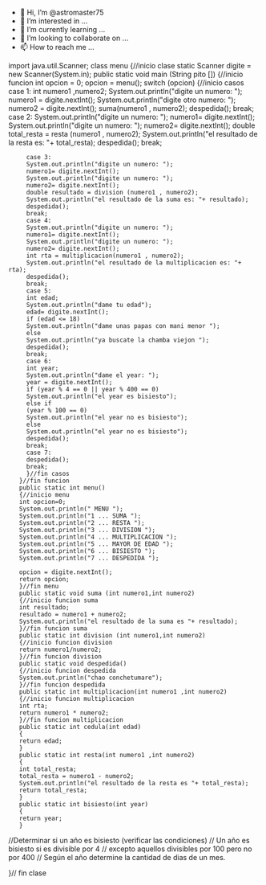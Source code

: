 - 👋 Hi, I’m @astromaster75
- 👀 I’m interested in ...
- 🌱 I’m currently learning ...
- 💞️ I’m looking to collaborate on ...
- 📫 How to reach me ...

<!---
astromaster75/astromaster75 is a ✨ special ✨ repository because its `README.md` (this file) appears on your GitHub profile.
You can click the Preview link to take a look at your changes.
--->
import java.util.Scanner;
class menu
{//inicio clase
    static Scanner digite = new Scanner(System.in);
       public static void main (String pito [])
       {//inicio funcion
        int opcion = 0;
        opcion = menu();
        switch (opcion)
        {//inicio casos
         case 1:
         int numero1 ,numero2;
         System.out.println("digite un numero: ");
         numero1 = digite.nextInt();
         System.out.println("digite otro numero: ");
         numero2 = digite.nextInt();
         suma(numero1 , numero2);
         despedida();
         break;
         case 2:
         System.out.println("digite un numero: ");
         numero1= digite.nextInt();
         System.out.println("digite un numero: ");
         numero2= digite.nextInt(); 
         double total_resta = resta (numero1 , numero2);
         System.out.println("el resultado de la resta es: "+ total_resta);
         despedida();
         break;

         case 3:
         System.out.println("digite un numero: ");
         numero1= digite.nextInt();
         System.out.println("digite un numero: ");
         numero2= digite.nextInt(); 
         double resultado = division (numero1 , numero2);
         System.out.println("el resultado de la suma es: "+ resultado);
         despedida();
         break;
         case 4:
         System.out.println("digite un numero: ");
         numero1= digite.nextInt();
         System.out.println("digite un numero: ");
         numero2= digite.nextInt(); 
         int rta = multiplicacion(numero1 , numero2);
         System.out.println("el resultado de la multiplicacion es: "+ rta);
         despedida();
         break;
         case 5:
         int edad;
         System.out.println("dame tu edad");
         edad= digite.nextInt();
         if (edad <= 18)
         System.out.println("dame unas papas con mani menor ");
         else
         System.out.println("ya buscate la chamba viejon ");
         despedida();
         break;
         case 6:
         int year;
         System.out.println("dame el year: ");
         year = digite.nextInt();
         if (year % 4 == 0 || year % 400 == 0)
         System.out.println("el year es bisiesto");
         else if 
         (year % 100 == 0)
         System.out.println("el year no es bisiesto");
         else
         System.out.println("el year no es bisiesto");
         despedida();
         break;
         case 7:
         despedida();
         break;
         }//fin casos
       }//fin funcion
       public static int menu()
       {//inicio menu
       int opcion=0;
       System.out.println(" MENU ");
       System.out.println("1 ... SUMA ");
       System.out.println("2 ... RESTA ");       
       System.out.println("3 ... DIVISION ");
       System.out.println("4 ... MULTIPLICACION ");
       System.out.println("5 ... MAYOR DE EDAD ");
       System.out.println("6 ... BISIESTO ");
       System.out.println("7 ... DESPEDIDA ");
       
       opcion = digite.nextInt();
       return opcion;
       }//fin menu
       public static void suma (int numero1,int numero2)
       {//inicio funcion suma
       int resultado;
       resultado = numero1 + numero2;
       System.out.println("el resultado de la suma es "+ resultado);
       }//fin funcion suma
       public static int division (int numero1,int numero2)
       {//inicio funcion division
       return numero1/numero2;
       }//fin funcion division
       public static void despedida()
       {//inicio funcion despedida
       System.out.println("chao conchetumare");
       }//fin funcion despedida
       public static int multiplicacion(int numero1 ,int numero2)
       {//inicio funcion multiplicacion
       int rta;
       return numero1 * numero2;
       }//fin funcion multiplicacion
       public static int cedula(int edad)
       {
       return edad;
       }
       public static int resta(int numero1 ,int numero2)
       { 
       int total_resta;
       total_resta = numero1 - numero2;
       System.out.println("el resultado de la resta es "+ total_resta);
       return total_resta;
       }
       public static int bisiesto(int year)
       {
       return year;
       }
//Determinar si un año es bisiesto (verificar las condiciones)
// Un año es bisiesto si es divisible por 4 
// excepto aquellos divisibles por 100 pero no por 400 
// Según el año determine la cantidad de dias de un mes.   
       
}// fin clase       

